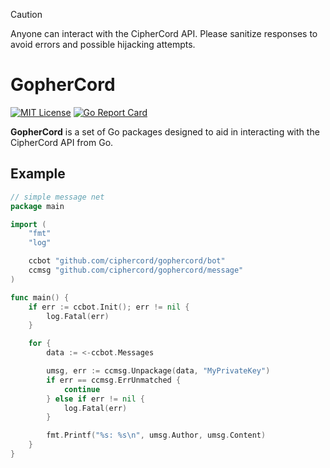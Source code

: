> [!CAUTION]
> Anyone can interact with the CipherCord API. Please sanitize responses to avoid errors and possible hijacking attempts.

# GopherCord
[![MIT License](https://img.shields.io/badge/License-MIT-a10b31)](https://github.com/ciphercord/gophercord/blob/main/LICENSE)
[![Go Report Card](https://goreportcard.com/badge/github.com/ciphercord/gophercord)](https://goreportcard.com/report/github.com/ciphercord/gophercord)

**GopherCord** is a set of Go packages designed to aid in interacting with the CipherCord API from Go.

## Example
```go
// simple message net
package main

import (
	"fmt"
	"log"

	ccbot "github.com/ciphercord/gophercord/bot"
	ccmsg "github.com/ciphercord/gophercord/message"
)

func main() {
	if err := ccbot.Init(); err != nil {
		log.Fatal(err)
	}

	for {
		data := <-ccbot.Messages

		umsg, err := ccmsg.Unpackage(data, "MyPrivateKey")
		if err == ccmsg.ErrUnmatched {
			continue
		} else if err != nil {
			log.Fatal(err)
		}

		fmt.Printf("%s: %s\n", umsg.Author, umsg.Content)
	}
}
```

